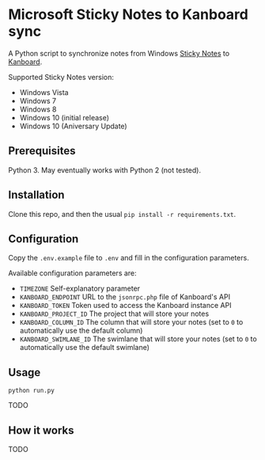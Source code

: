 # Microsoft Sticky Notes to Kanboard sync

A Python script to synchronize notes from Windows [Sticky Notes](https://en.wikipedia.org/wiki/Sticky_Notes) to [Kanboard](https://kanboard.net/).

Supported Sticky Notes version:

  - Windows Vista
  - Windows 7
  - Windows 8
  - Windows 10 (initial release)
  - Windows 10 (Aniversary Update)

## Prerequisites

Python 3. May eventually works with Python 2 (not tested).

## Installation

Clone this repo, and then the usual `pip install -r requirements.txt`.

## Configuration

Copy the `.env.example` file to `.env` and fill in the configuration parameters.

Available configuration parameters are:

  - `TIMEZONE` Self-explanatory parameter
  - `KANBOARD_ENDPOINT` URL to the `jsonrpc.php` file of Kanboard's API
  - `KANBOARD_TOKEN` Token used to access the Kanboard instance API
  - `KANBOARD_PROJECT_ID` The project that will store your notes
  - `KANBOARD_COLUMN_ID` The column that will store your notes (set to `0` to automatically use the default column)
  - `KANBOARD_SWIMLANE_ID` The swimlane that will store your notes (set to `0` to automatically use the default swimlane)

## Usage

```
python run.py
```

TODO

## How it works

TODO